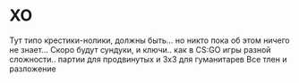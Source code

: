 # XO

Тут типо крестики-нолики,  должны быть...  но никто пока об этом ничего не знает...
 Скоро будут сундуки, и ключи.. как в CS:GO
 игры разной сложности..  партии для продвинутых и 3х3 для гуманитарев
Все тлен и разложение
